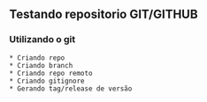 ## Testando repositorio GIT/GITHUB

### Utilizando o git
    * Criando repo
    * Criando branch
    * Criando repo remoto
    * Criando gitignore
    * Gerando tag/release de versão
    



    
